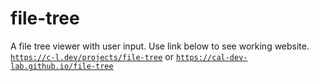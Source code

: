 # file-tree
A file tree viewer with user input. Use link below to see working website.
<code>https://c-l.dev/projects/file-tree</code>
or
<code>https://cal-dev-lab.github.io/file-tree</code>
